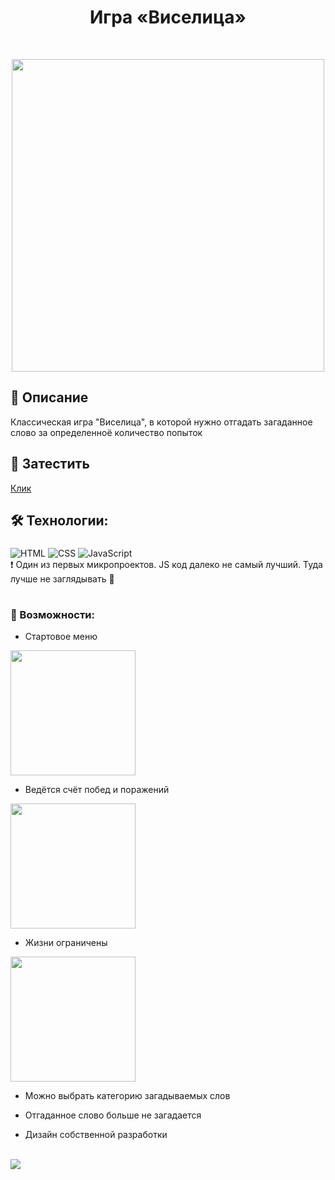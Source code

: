 <h1 align="center">Игра «Виселица»</h1>
</br>


<p align='center'>
  <img width='500' src='http://vladkoleda.ru/img/git/gallow-img/1.jpg'>
</p>


<h2>🌟 Описание</h2>
Классическая игра "Виселица", в которой нужно отгадать загаданное слово за определенноё количество попыток










## 🚀 Затестить
  
[Клик](http://vladkoleda.ru/projects/gallow/gallow.html)






## 🛠️ Технологии:


###
![HTML](https://img.shields.io/badge/-HTML-3C287D?style=for-the-badget&logo=html5)
![CSS](https://img.shields.io/badge/-CSS-3C287D?style=for-the-badget&logo=css3)
![JavaScript](https://img.shields.io/badge/-JAVASCRIPT-3C287D?style=for-the-badget&logo=JavaScript)
</br>
❗️ Один из первых микропроектов. JS код далеко не самый лучший. Туда лучше не заглядывать 🙈
#





<h3>🧐 Возможности: </h3>


- Стартовое меню

<img width='200' src='http://vladkoleda.ru/img/git/gallow-img/2.jpg'>

- Ведётся счёт побед и поражений

<img width='200' src='http://vladkoleda.ru/img/git/gallow-img/4.jpg'>

- Жизни ограничены

<img width='200' src='http://vladkoleda.ru/img/git/gallow-img/3.jpg'>

- Можно выбрать категорию загадываемых слов

- Отгаданное слово больше не загадается

- Дизайн собственной разработки

<br>
<img src='http://vladkoleda.ru/img/gif/gif__hangman.gif'>
